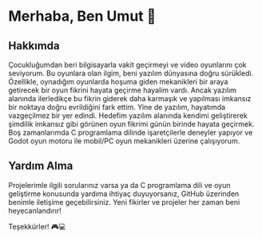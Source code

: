 # Merhaba, Ben Umut 👋

## Hakkımda
Çocukluğumdan beri bilgisayarla vakit geçirmeyi ve video oyunlarını çok seviyorum. Bu oyunlara olan ilgim, beni yazılım dünyasına doğru sürükledi. Özellikle, oynadığım oyunlarda hoşuma giden mekanikleri bir araya getirecek bir oyun fikrini hayata geçirme hayalim vardı. Ancak yazılım alanında ilerledikçe bu fikrin giderek daha karmaşık ve yapılması imkansız bir noktaya doğru evrildiğini fark ettim. Yine de yazılım, hayatımda vazgeçilmez bir yer edindi. Hedefim yazılım alanında kendimi geliştirerek şimdilik imkansız gibi görünen oyun fikrimi günün birinde hayata geçirmek. Boş zamanlarımda C programlama dilinde işaretçilerle deneyler yapıyor ve Godot oyun motoru ile mobil/PC oyun mekanikleri üzerine çalışıyorum.

## Yardım Alma
Projelerimle ilgili sorularınız varsa ya da C programlama dili ve oyun geliştirme konusunda yardıma ihtiyaç duyuyorsanız, GitHub üzerinden benimle iletişime geçebilirsiniz. Yeni fikirler ve projeler her zaman beni heyecanlandırır!

Teşekkürler! 🎮💻


